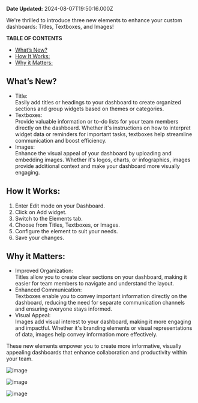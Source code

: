 **Date Updated:** 2024-08-07T19:50:16.000Z

We're thrilled to introduce three new elements to enhance your custom dashboards: Titles, Textboxes, and Images!

  
**TABLE OF CONTENTS**

* [What’s New?](#What%E2%80%99s-New?)
* [How It Works:](#How-It-Works%3A)
* [Why it Matters:](#Why-it-Matters%3A)

## **What’s New?**

* Title:  
Easily add titles or headings to your dashboard to create organized sections and group widgets based on themes or categories.
* Textboxes:  
 Provide valuable information or to-do lists for your team members directly on the dashboard. Whether it's instructions on how to interpret widget data or reminders for important tasks, textboxes help streamline communication and boost efficiency.
* Images:  
 Enhance the visual appeal of your dashboard by uploading and embedding images. Whether it's logos, charts, or infographics, images provide additional context and make your dashboard more visually engaging.

## **How It Works:**

1. Enter Edit mode on your Dashboard.
2. Click on Add widget.
3. Switch to the Elements tab.
4. Choose from Titles, Textboxes, or Images.
5. Configure the element to suit your needs.
6. Save your changes.

## **Why it Matters:**

* Improved Organization:  
 Titles allow you to create clear sections on your dashboard, making it easier for team members to navigate and understand the layout.
* Enhanced Communication:  
 Textboxes enable you to convey important information directly on the dashboard, reducing the need for separate communication channels and ensuring everyone stays informed.
* Visual Appeal:  
 Images add visual interest to your dashboard, making it more engaging and impactful. Whether it's branding elements or visual representations of data, images help convey information more effectively.

These new elements empower you to create more informative, visually appealing dashboards that enhance collaboration and productivity within your team.

![image](https://s3.amazonaws.com/cdn.freshdesk.com/data/helpdesk/attachments/production/155030610001/original/wZOuP8dlYsFvUmGldtWQIBqUfmP_9-QJRA.jpeg?1723040222)

![image](https://s3.amazonaws.com/cdn.freshdesk.com/data/helpdesk/attachments/production/155030609998/original/lMxPHnMpEaCigJmMb33SqGNeGlJ2GK-77w.jpeg?1723040222)

![image](https://s3.amazonaws.com/cdn.freshdesk.com/data/helpdesk/attachments/production/155030610002/original/cT3qdqdXr3dFXItjmbhYRiriiZdOxWh3Rg.jpeg?1723040222)

  